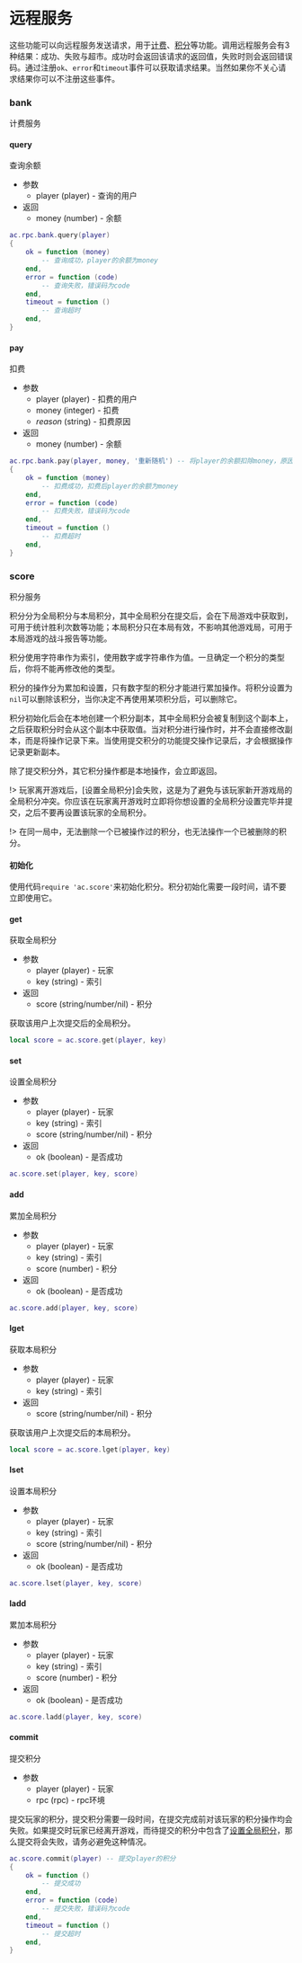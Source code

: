 # 远程服务
这些功能可以向远程服务发送请求，用于[计费]、[积分]等功能。调用远程服务会有3种结果：成功、失败与超市。成功时会返回该请求的返回值，失败时则会返回错误码。通过注册`ok`、`error`和`timeout`事件可以获取请求结果。当然如果你不关心请求结果你可以不注册这些事件。

### bank
计费服务

#### query
查询余额

* 参数
    * player (player) - 查询的用户
* 返回
    * money (number) - 余额

```lua
ac.rpc.bank.query(player)
{
    ok = function (money)
        -- 查询成功，player的余额为money
    end,
    error = function (code)
        -- 查询失败，错误码为code
    end,
    timeout = function ()
        -- 查询超时
    end,
}
```

#### pay
扣费

* 参数
    * player (player) - 扣费的用户
    * money (integer) - 扣费
    * *reason* (string) - 扣费原因
* 返回
    * money (number) - 余额

```lua
ac.rpc.bank.pay(player, money, '重新随机') -- 将player的余额扣除money，原因为“重新随机”
{
    ok = function (money)
        -- 扣费成功，扣费后player的余额为money
    end,
    error = function (code)
        -- 扣费失败，错误码为code
    end,
    timeout = function ()
        -- 扣费超时
    end,
}
```

### score
积分服务

积分分为全局积分与本局积分，其中全局积分在提交后，会在下局游戏中获取到，可用于统计胜利次数等功能；本局积分只在本局有效，不影响其他游戏局，可用于本局游戏的战斗报告等功能。

积分使用字符串作为索引，使用数字或字符串作为值。一旦确定一个积分的类型后，你将不能再修改他的类型。

积分的操作分为累加和设置，只有数字型的积分才能进行累加操作。将积分设置为`nil`可以删除该积分，当你决定不再使用某项积分后，可以删除它。

积分初始化后会在本地创建一个积分副本，其中全局积分会被复制到这个副本上，之后获取积分时会从这个副本中获取值。当对积分进行操作时，并不会直接修改副本，而是将操作记录下来。当使用提交积分的功能提交操作记录后，才会根据操作记录更新副本。

除了提交积分外，其它积分操作都是本地操作，会立即返回。

!> 玩家离开游戏后，[设置全局积分]会失败，这是为了避免与该玩家新开游戏局的全局积分冲突。你应该在玩家离开游戏时立即将你想设置的全局积分设置完毕并提交，之后不要再设置该玩家的全局积分。

!> 在同一局中，无法删除一个已被操作过的积分，也无法操作一个已被删除的积分。

#### 初始化
使用代码`require 'ac.score'`来初始化积分。积分初始化需要一段时间，请不要立即使用它。

#### get
获取全局积分

* 参数
    * player (player) - 玩家
    * key (string) - 索引
* 返回
    * score (string/number/nil) - 积分

获取该用户上次提交后的全局积分。

```lua
local score = ac.score.get(player, key)
```

#### set
设置全局积分

* 参数
    * player (player) - 玩家
    * key (string) - 索引
    * score (string/number/nil) - 积分
* 返回
    * ok (boolean) - 是否成功

```lua
ac.score.set(player, key, score)
```

#### add
累加全局积分

* 参数
    * player (player) - 玩家
    * key (string) - 索引
    * score (number) - 积分
* 返回
    * ok (boolean) - 是否成功

```lua
ac.score.add(player, key, score)
```

#### lget
获取本局积分

* 参数
    * player (player) - 玩家
    * key (string) - 索引
* 返回
    * score (string/number/nil) - 积分

获取该用户上次提交后的本局积分。

```lua
local score = ac.score.lget(player, key)
```

#### lset
设置本局积分

* 参数
    * player (player) - 玩家
    * key (string) - 索引
    * score (string/number/nil) - 积分
* 返回
    * ok (boolean) - 是否成功

```lua
ac.score.lset(player, key, score)
```

#### ladd
累加本局积分

* 参数
    * player (player) - 玩家
    * key (string) - 索引
    * score (number) - 积分
* 返回
    * ok (boolean) - 是否成功

```lua
ac.score.ladd(player, key, score)
```

#### commit
提交积分

* 参数
    * player (player) - 玩家
    * rpc (rpc) - rpc环境

提交玩家的积分，提交积分需要一段时间，在提交完成前对该玩家的积分操作均会失败。如果提交时玩家已经离开游戏，而待提交的积分中包含了[设置全局积分][set]，那么提交将会失败，请务必避免这种情况。

```lua
ac.score.commit(player) -- 提交player的积分
{
    ok = function ()
        -- 提交成功
    end,
    error = function (code)
        -- 提交失败，错误码为code
    end,
    timeout = function ()
        -- 提交超时
    end,
}
```

[计费]: /ac/api/rpc?id=计费
[积分]: /ac/api/rpc?id=积分
[创建]: /ac/api/rpc?id=创建
[set]: /ac/api/rpc?id=set
